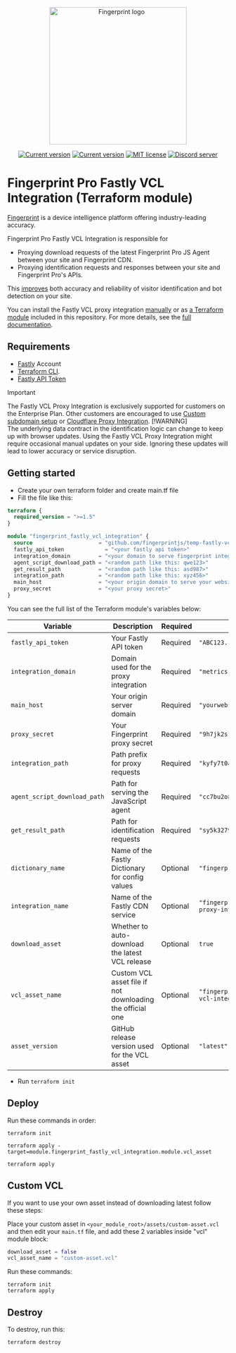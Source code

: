 <p align="center">
<a href="https://fingerprint.com">
<picture>
<source media="(prefers-color-scheme: dark)" srcset="https://fingerprintjs.github.io/home/resources/logo_light.svg" />
<source media="(prefers-color-scheme: light)" srcset="https://fingerprintjs.github.io/home/resources/logo_dark.svg" />
<img src="https://fingerprintjs.github.io/home/resources/logo_dark.svg" alt="Fingerprint logo" width="312px" />
</picture>
</a>
</p>

<p align="center">
<a href="https://registry.terraform.io/modules/fingerprintjs/fingerprint-fastly-proxy-integration/vcl/latest"><img src="https://img.shields.io/badge/dynamic/json?url=https%3A%2F%2Fregistry.terraform.io%2Fv2%2Fmodules%2Ffingerprintjs%2Ffingerprint-fastly-proxy-integration%2Fvcl%3Finclude%3Dlatest-version&query=%24.included%5B0%5D.attributes.version&prefix=v&label=Terraform" alt="Current version"></a>
<a href="https://github.com/fingerprintjs/terraform-fastly-vcl-fingerprint-proxy-integration"><img src="https://img.shields.io/github/v/release/fingerprintjs/terraform-fastly-vcl-fingerprint-proxy-integration" alt="Current version"></a>
<a href="https://opensource.org/licenses/MIT"><img src="https://img.shields.io/:license-mit-blue.svg" alt="MIT license"></a>
<a href="https://discord.gg/39EpE2neBg"><img src="https://img.shields.io/discord/852099967190433792?style=logo&label=Discord&logo=Discord&logoColor=white" alt="Discord server"></a>
</p>

# Fingerprint Pro Fastly VCL Integration (Terraform module)

[Fingerprint](https://fingerprint.com/) is a device intelligence platform offering industry-leading accuracy.

Fingerprint Pro Fastly VCL Integration is responsible for

- Proxying download requests of the latest Fingerprint Pro JS Agent between your site and Fingerprint CDN.
- Proxying identification requests and responses between your site and Fingerprint Pro's APIs.

This [improves](https://dev.fingerprint.com/docs/fastly-vcl-proxy-integration#the-benefits-of-using-the-fastly-vcl-proxy-integration) both accuracy and reliability of visitor identification and bot detection on your site.

You can install the Fastly VCL proxy integration [manually](https://dev.fingerprint.com/docs/deploy-fastly-vcl-manually) or as [a Terraform module](https://registry.terraform.io/modules/fingerprintjs/fingerprint-fastly-proxy-integration/vcl/latest) included in this repository. For more details, see the [full documentation](https://dev.fingerprint.com/docs/fastly-vcl-proxy-integration).


## Requirements

- [Fastly](https://www.fastly.com/signup) Account
- [Terraform CLI](https://developer.hashicorp.com/terraform/install).
- [Fastly API Token](https://manage.fastly.com/account/tokens)

> [!IMPORTANT]  
> The Fastly VCL Proxy Integration is exclusively supported for customers on the Enterprise Plan. Other customers are encouraged to use [Custom subdomain setup](https://dev.fingerprint.com/docs/custom-subdomain-setup) or [Cloudflare Proxy Integration](https://dev.fingerprint.com/docs/cloudflare-integration).
> [!WARNING]  
> The underlying data contract in the identification logic can change to keep up with browser updates. Using the Fastly VCL Proxy Integration might require occasional manual updates on your side. Ignoring these updates will lead to lower accuracy or service disruption.

## Getting started

- Create your own terraform folder and create main.tf file
- Fill the file like this:

```terraform
terraform {
  required_version = ">=1.5"
}

module "fingerprint_fastly_vcl_integration" {
  source                     = "github.com/fingerprintjs/temp-fastly-vcl-terraform"
  fastly_api_token             = "<your fastly api token>"
  integration_domain         = "<your domain to serve fingerprint integration>"
  agent_script_download_path = "<random path like this: qwe123>"
  get_result_path            = "<random path like this: asd987>"
  integration_path           = "<random path like this: xyz456>"
  main_host                  = "<your origin domain to serve your website>"
  proxy_secret               = "<your proxy secret>"
}
```

You can see the full list of the Terraform module's variables below:

| Variable                     | Description                                               | Required | Example                                        |
| ---------------------------- | --------------------------------------------------------- | -------- | ---------------------------------------------- |
| `fastly_api_token`           | Your Fastly API token                                     | Required | `"ABC123...xyz"`                               |
| `integration_domain`         | Domain used for the proxy integration                     | Required | `"metrics.yourwebsite.com"`                    |
| `main_host`                  | Your origin server domain                                 | Required | `"yourwebsite.com"`                            |
| `proxy_secret`               | Your Fingerprint proxy secret                             | Required | `"9h7jk2s1"`                                   |
| `integration_path`           | Path prefix for proxy requests                            | Required | `"kyfy7t0a"`                                   |
| `agent_script_download_path` | Path for serving the JavaScript agent                     | Required | `"cc7bu2o8"`                                   |
| `get_result_path`            | Path for identification requests                          | Required | `"sy5k3279"`                                   |
| `dictionary_name`            | Name of the Fastly Dictionary for config values           | Optional | `"fingerprint_config"`                         |
| `integration_name`           | Name of the Fastly CDN service                            | Optional | `"fingerprint-fastly-vcl-proxy-integration"`   |
| `download_asset`             | Whether to auto-download the latest VCL release           | Optional | `true`                                         |
| `vcl_asset_name`             | Custom VCL asset file if not downloading the official one | Optional | `"fingerprint-pro-fastly-vcl-integration.vcl"` |
| `asset_version`              | GitHub release version used for the VCL asset             | Optional | `"latest"`                                     |

* Run `terraform init`

## Deploy

Run these commands in order:
```shell
terraform init
```

```shell
terraform apply -target=module.fingerprint_fastly_vcl_integration.module.vcl_asset
```

```shell
terraform apply
```

## Custom VCL

If you want to use your own asset instead of downloading latest follow these steps:

Place your custom asset in `<your_module_root>/assets/custom-asset.vcl` and then edit your `main.tf` file, and add these 2 variables inside "vcl" module block:
```terraform
download_asset = false
vcl_asset_name = "custom-asset.vcl"
```

Run these commands:
```shell
terraform init
terraform apply
```

## Destroy

To destroy, run this:
```shell
terraform destroy
```
